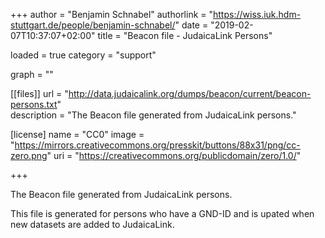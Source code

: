 +++
author = "Benjamin Schnabel"
authorlink = "https://wiss.iuk.hdm-stuttgart.de/people/benjamin-schnabel/"
date = "2019-02-07T10:37:07+02:00"
title = "Beacon file - JudaicaLink Persons"  
 
loaded = true
category = "support"
 
graph = ""  

[[files]]
	url = "http://data.judaicalink.org/dumps/beacon/current/beacon-persons.txt"  
	description = "The Beacon file generated from JudaicaLink persons."
 

[license]
name = "CC0"
image = "https://mirrors.creativecommons.org/presskit/buttons/88x31/png/cc-zero.png"
uri = "https://creativecommons.org/publicdomain/zero/1.0/"
	
+++

The Beacon file generated from JudaicaLink persons.
<!--more-->

This file is generated for persons who have a GND-ID and is upated when new datasets are added to JudaicaLink. 
